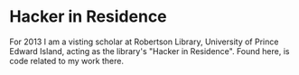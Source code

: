 Hacker in Residence
===================

For 2013 I am a visting scholar at Robertson Library, University of Prince Edward Island, acting as the library's "Hacker in Residence". Found here, is code related to my work there.

